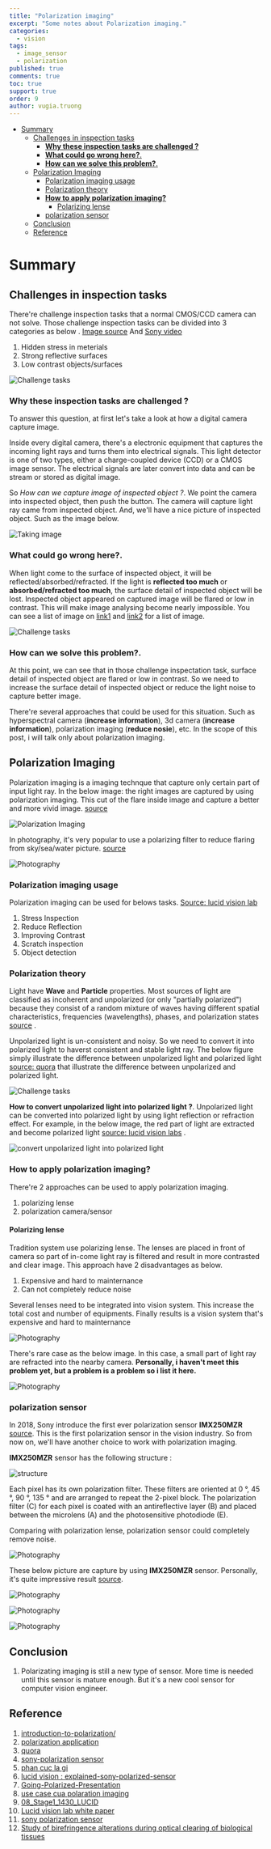```yaml
---
title: "Polarization imaging"
excerpt: "Some notes about Polarization imaging."
categories: 
  - vision
tags: 
  - image_sensor
  - polarization
published: true
comments: true
toc: true
support: true
order: 9
author: vugia.truong
---
```


- [Summary](#summary)
  - [Challenges in inspection tasks](#challenges-in-inspection-tasks)
    - [**Why these inspection tasks are challenged ?**](#why-these-inspection-tasks-are-challenged)
    - [**What could go wrong here?**.](#what-could-go-wrong-here)
    - [**How can we solve this problem?**.](#how-can-we-solve-this-problem)
  - [Polarization Imaging](#polarization-imaging)
    - [Polarization imaging usage](#polarization-imaging-usage)
    - [Polarization theory](#polarization-theory)
    - [**How to apply polarization imaging?**](#how-to-apply-polarization-imaging)
      - [Polarizing lense](#polarizing-lense)
    - [polarization sensor](#polarization-sensor)
  - [Conclusion](#conclusion)
  - [Reference](#reference)

# Summary

## Challenges in inspection tasks

There're challenge inspection tasks that a normal CMOS/CCD camera can not solve. Those challenge inspection tasks can be divided into 3 categories as below . [Image source](https://d1d1c1tnh6i0t6.cloudfront.net/wp-content/uploads/2018/11/Going-Polarized-Presentation.pdf) And [Sony video](https://youtu.be/C5hhKcMYRGI?t=27)

1. Hidden stress in meterials
2. Strong reflective surfaces
3. Low contrast objects/surfaces

![Challenge tasks](/assets/images/2019/polarization_tasks_1.png)

### **Why these inspection tasks are challenged ?**

To answer this question, at first let's take a look at how a digital camera capture image. 

Inside every digital camera, there's a electronic equipment that captures the incoming light rays and turns them into electrical signals. This light detector is one of two types, either a charge-coupled device (CCD) or a CMOS image sensor. The electrical signals are later convert into data and can be stream or stored as digital image.

So *How can we capture image of inspected object ?*. We point the camera into inspected object, then push the button. The camera will capture light ray came from inspected object. And, we'll have a nice picture of inspected object. Such as the image below.

![Taking image](/assets/images/2019/image_focus.jpg)

### **What could go wrong here?**.

 When light come to the surface of inspected object, it will be reflected/absorbed/refracted. If the light is **reflected too much** or **absorbed/refracted too much**, the surface detail of inspected object will be lost. Inspected object appeared on captured image will be flared or low in contrast. This will make image analysing become nearly impossible. You can see a list of image on [link1](http://image-sensors-world.blogspot.com/2019/04/lucid-vision-on-polarization-camera-use.html) and [link2](https://www.sony-semicon.co.jp/products_en/IS/sensor5/index.html) for a list of image. 

![Challenge tasks](/assets/images/2019/polarization_tasks_1.png)

### **How can we solve this problem?**.

At this point, we can see that in those challenge inspectation task, surface detail of inspected object are flared or low in contrast. So we need to increase the surface detail of inspected object or reduce the light noise to capture better image.

There're several approaches that could be used for this situation. Such as hyperspectral camera (**increase information**), 3d camera (**increase information**), polarization imaging (**reduce nosie**), etc. In the scope of this post, i will talk only about polarization imaging.

## Polarization Imaging

Polarization imaging is a imaging technque that capture only certain part of input light ray. In the below image: the right images are captured by using polarization imaging. This cut of the flare inside image and capture a better and more vivid image. [source](https://www.oulu.fi/sites/default/files/206/Borovkova_Birefringence.pdf)

![Polarization Imaging](/assets/images/2019/polarization_ex1.png)

In photography, it's very popular to use a polarizing filter to reduce flaring from sky/sea/water picture. [source](https://www.motherjones.com/kevin-drum/2018/03/582175/)

![Photography](/assets/images/2019/blog_polarizing_lake_glare.jpg)

### Polarization imaging usage

Polarization imaging can be used for belows tasks. [Source: lucid vision lab](https://thinklucid.com/tech-briefs/polarization-explained-sony-polarized-sensor/)

1. Stress Inspection
2. Reduce Reflection
3. Improving Contrast
4. Scratch inspection
5. Object detection

### Polarization theory

Light have **Wave** and **Particle** properties. Most sources of light are classified as incoherent and unpolarized (or only "partially polarized") because they consist of a random mixture of waves having different spatial characteristics, frequencies (wavelengths), phases, and polarization states [source](https://en.wikipedia.org/wiki/Polarization_(waves)#Wave_propagation_and_polarization) . 

Unpolarized light is un-consistent and noisy. So we need to convert it into polarized light to haverst consistent and stable light ray. The below figure simply illustrate the difference between unpolarized light and polarized light [source: quora](https://www.quora.com/What-is-polarization-of-light) that illustrate the difference between unpolarized and polarized light.

![Challenge tasks](/assets/images/2019/polarization_light.png)

**How to convert unpolarized light into polarized light ?**. Unpolarized light can be converted into polarized light by using light reflection or refraction effect. For example, in the below image, the red part of light are extracted and become polarized light [source: lucid vision labs](https://thinklucid.com/tech-briefs/polarization-explained-sony-polarized-sensor/) . 

![convert unpolarized light into polarized light ](/assets/images/2019/reflection-refraction-polarization.gif)

### **How to apply polarization imaging?**

There're 2 approaches can be used to apply polarization imaging.

1. polarizing lense
2. polarization camera/sensor

#### Polarizing lense

Tradition system use polarizing lense. The lenses are placed in front of camera so part of in-come light ray is filtered and result in more contrasted and clear image. This approach have 2 disadvantages as below.

1. Expensive and hard to mainternance
2. Can not completely reduce noise

Several lenses need to be integrated into vision system. This increase the total cost and number of equipments. Finally results is a vision system that's expensive and hard to mainternance

![Photography](/assets/images/2019/polarization_system_1.png)

There's rare case as the below image. In this case, a small part of light ray are refracted into the nearby camera. **Personally, i haven't meet this problem yet, but a problem is a problem so i list it here.**

![Photography](/assets/images/2019/Polarization-Sensor-Crosstalk-1.gif)

### polarization sensor

In 2018, Sony introduce the first ever polarization sensor **IMX250MZR**  [source](https://www.ptgrey.com/sony-polarization). This is the first polarization sensor in the vision industry. So from now on, we'll have another choice to work with polarization imaging.

**IMX250MZR** sensor has the following structure :

![structure](/assets/images/2019/polarization_sensor_structure.png)

Each pixel has its own polarization filter. These filters are oriented at 0 °, 45 °, 90 °, 135 ° and are arranged to repeat the 2-pixel block.
The polarization filter (C) for each pixel is coated with an antireflective layer (B) and placed between the microlens (A) and the photosensitive photodiode (E).

Comparing with polarization lense, polarization sensor could completely remove noise.

![Photography](/assets/images/2019/polarization-sensor-no-crosstalk-2.gif)

These below picture are capture by using **IMX250MZR** sensor. Personally, it's quite impressive result [source](https://www.ptgrey.com/sony-polarization).

![Photography](/assets/images/2019/polarization_sensor_img1.png)

![Photography](/assets/images/2019/polarization_sensor_img2.png)

![Photography](/assets/images/2019/polarization_sensor_img3.png)

## Conclusion

1. Polarizating imaging is still a new type of sensor. More time is needed until this sensor is mature enough. But it's a new cool sensor for computer vision engineer.

## Reference

1. [introduction-to-polarization/](https://www.edmundoptics.com/resources/application-notes/optics/introduction-to-polarization/)
2. [polarization application](https://www.edmundoptics.com/resources/application-notes/illumination/successful-light-polarization-techniques/)
3. [quora](https://www.quora.com/What-is-polarization-of-light)
4. [sony-polarization sensor](https://www.ptgrey.com/sony-polarization)
5. [phan cuc la gi](https://vi.wikipedia.org/wiki/Ph%C3%A2n_c%E1%BB%B1c)
6. [lucid vision : explained-sony-polarized-sensor](https://thinklucid.com/tech-briefs/polarization-explained-sony-polarized-sensor/)
7. [Going-Polarized-Presentation](https://d1d1c1tnh6i0t6.cloudfront.net/wp-content/uploads/2018/11/Going-Polarized-Presentation.pdf)
8. [use case cua polaration imaging](http://image-sensors-world.blogspot.com/2019/04/lucid-vision-on-polarization-camera-use.html)
9. [08_Stage1_1430_LUCID](https://ibv.vdma.org/documents/256550/27019077/2018-11-08_Stage1_1430_LUCID.pdf/
)
10. [Lucid vision lab white paper]( https://dce9ugryut4ao.cloudfront.net/LUCID-Going-Polarized-White-Paper.pdf)
11. [sony polarization sensor](https://www.sony-semicon.co.jp/products_en/IS/sensor5/index.html)
12. [Study of birefringence alterations during
optical clearing of biological tissues](https://www.oulu.fi/sites/default/files/206/Borovkova_Birefringence.pdf)


